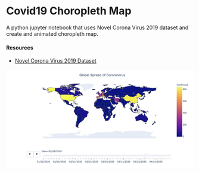 # Covid19 Choropleth Map

A python jupyter notebook that uses Novel Corona Virus 2019 dataset and create and animated choropleth map.

#### Resources
* [Novel Corona Virus 2019 Dataset](https://www.kaggle.com/sudalairajkumar/novel-corona-virus-2019-dataset)

![Image of map](images/map.png)
